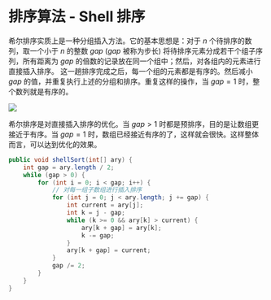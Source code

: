 # 排序算法 - Shell 排序

希尔排序实质上是一种分组插入方法。它的基本思想是：对于 $n$ 个待排序的数列，取一个小于 $n$ 的整数 $gap$ ($gap$ 被称为步长) 将待排序元素分成若干个组子序列，所有距离为 $gap$ 的倍数的记录放在同一个组中；然后，对各组内的元素进行直接插入排序。 这一趟排序完成之后，每一个组的元素都是有序的。然后减小 $gap$ 的值，并重复执行上述的分组和排序。重复这样的操作，当 $gap=1$ 时，整个数列就是有序的。

![](/imgs/algorithm/sort/shell-sort-1.gif)

希尔排序是对直接插入排序的优化。当 $gap > 1$ 时都是预排序，目的是让数组更接近于有序。当 $gap = 1$ 时，数组已经接近有序的了，这样就会很快。这样整体而言，可以达到优化的效果。

```java
public void shellSort(int[] ary) {
    int gap = ary.length / 2;
    while (gap > 0) {
        for (int i = 0; i < gap; i++) {
            // 对每一组子数组进行插入排序
            for (int j = 0; j < ary.length; j += gap) {
                int current = ary[j];
                int k = j - gap;
                while (k >= 0 && ary[k] > current) {
                    ary[k + gap] = ary[k];
                    k -= gap;
                }
                ary[k + gap] = current;
            }
            gap /= 2;
        }
    }
}
```


